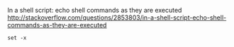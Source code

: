 In a shell script: echo shell commands as they are executed
http://stackoverflow.com/questions/2853803/in-a-shell-script-echo-shell-commands-as-they-are-executed

```
set -x
```
